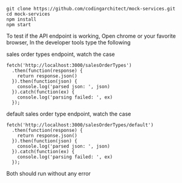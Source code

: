 ```
git clone https://github.com/codingarchitect/mock-services.git
cd mock-services
npm install
npm start
```

To test if the API endpoint is working, Open chrome or your favorite browser, 
In the developer tools type the following

sales order types endpoint, watch the case
```
fetch('http://localhost:3000/salesOrderTypes')
  .then(function(response) {
    return response.json()
  }).then(function(json) {
    console.log('parsed json: ', json)
  }).catch(function(ex) {
    console.log('parsing failed: ', ex)
  });
```

default sales order type endpoint, watch the case
```
fetch('http://localhost:3000/salesOrderTypes/default')
  .then(function(response) {
    return response.json()
  }).then(function(json) {
    console.log('parsed json: ', json)
  }).catch(function(ex) {
    console.log('parsing failed: ', ex)
  });
```

Both should run without any error